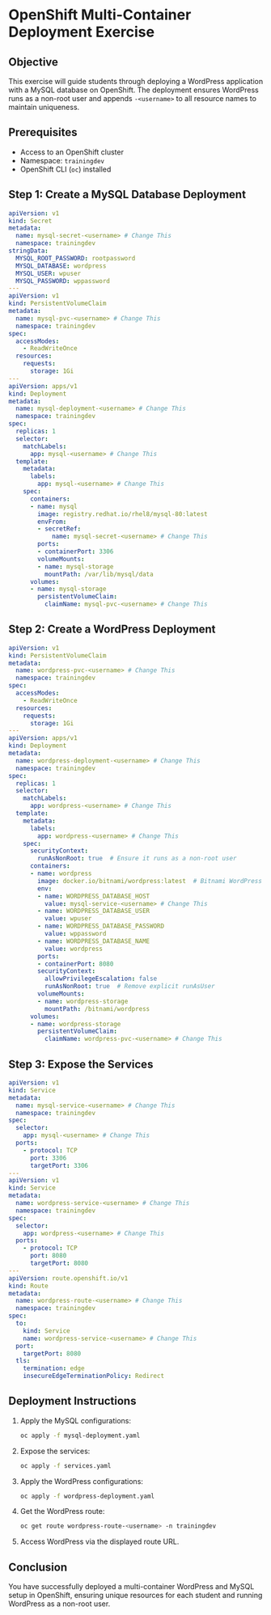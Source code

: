 # OpenShift Multi-Container Deployment Exercise

## Objective
This exercise will guide students through deploying a WordPress application with a MySQL database on OpenShift. The deployment ensures WordPress runs as a non-root user and appends `-<username>` to all resource names to maintain uniqueness.

## Prerequisites
- Access to an OpenShift cluster
- Namespace: `trainingdev`
- OpenShift CLI (`oc`) installed

## Step 1: Create a MySQL Database Deployment

```yaml
apiVersion: v1
kind: Secret
metadata:
  name: mysql-secret-<username> # Change This 
  namespace: trainingdev
stringData:
  MYSQL_ROOT_PASSWORD: rootpassword 
  MYSQL_DATABASE: wordpress
  MYSQL_USER: wpuser
  MYSQL_PASSWORD: wppassword
---
apiVersion: v1
kind: PersistentVolumeClaim
metadata:
  name: mysql-pvc-<username> # Change This 
  namespace: trainingdev
spec:
  accessModes:
    - ReadWriteOnce
  resources:
    requests:
      storage: 1Gi
---
apiVersion: apps/v1
kind: Deployment
metadata:
  name: mysql-deployment-<username> # Change This 
  namespace: trainingdev
spec:
  replicas: 1
  selector:
    matchLabels:
      app: mysql-<username> # Change This 
  template:
    metadata:
      labels:
        app: mysql-<username> # Change This 
    spec:
      containers:
      - name: mysql
        image: registry.redhat.io/rhel8/mysql-80:latest
        envFrom:
        - secretRef:
            name: mysql-secret-<username> # Change This 
        ports:
        - containerPort: 3306
        volumeMounts:
        - name: mysql-storage
          mountPath: /var/lib/mysql/data
      volumes:
      - name: mysql-storage
        persistentVolumeClaim:
          claimName: mysql-pvc-<username> # Change This 
```

## Step 2: Create a WordPress Deployment

```yaml
apiVersion: v1
kind: PersistentVolumeClaim
metadata:
  name: wordpress-pvc-<username> # Change This 
  namespace: trainingdev
spec:
  accessModes:
    - ReadWriteOnce
  resources:
    requests:
      storage: 1Gi
---
apiVersion: apps/v1
kind: Deployment
metadata:
  name: wordpress-deployment-<username> # Change This 
  namespace: trainingdev
spec:
  replicas: 1
  selector:
    matchLabels:
      app: wordpress-<username> # Change This 
  template:
    metadata:
      labels:
        app: wordpress-<username> # Change This 
    spec:
      securityContext:
        runAsNonRoot: true  # Ensure it runs as a non-root user
      containers:
      - name: wordpress
        image: docker.io/bitnami/wordpress:latest  # Bitnami WordPress (supports OpenShift)
        env:
        - name: WORDPRESS_DATABASE_HOST
          value: mysql-service-<username> # Change This 
        - name: WORDPRESS_DATABASE_USER
          value: wpuser
        - name: WORDPRESS_DATABASE_PASSWORD
          value: wppassword
        - name: WORDPRESS_DATABASE_NAME
          value: wordpress
        ports:
        - containerPort: 8080
        securityContext:
          allowPrivilegeEscalation: false
          runAsNonRoot: true  # Remove explicit runAsUser
        volumeMounts:
        - name: wordpress-storage
          mountPath: /bitnami/wordpress
      volumes:
      - name: wordpress-storage
        persistentVolumeClaim:
          claimName: wordpress-pvc-<username> # Change This 

```

## Step 3: Expose the Services

```yaml
apiVersion: v1
kind: Service
metadata:
  name: mysql-service-<username> # Change This 
  namespace: trainingdev
spec:
  selector:
    app: mysql-<username> # Change This 
  ports:
    - protocol: TCP
      port: 3306
      targetPort: 3306
---
apiVersion: v1
kind: Service
metadata:
  name: wordpress-service-<username> # Change This 
  namespace: trainingdev
spec:
  selector:
    app: wordpress-<username> # Change This 
  ports:
    - protocol: TCP
      port: 8080
      targetPort: 8080
---
apiVersion: route.openshift.io/v1
kind: Route
metadata: 
  name: wordpress-route-<username> # Change This 
  namespace: trainingdev
spec:
  to:
    kind: Service
    name: wordpress-service-<username> # Change This 
  port:
    targetPort: 8080
  tls:
    termination: edge
    insecureEdgeTerminationPolicy: Redirect

```

## Deployment Instructions
1. Apply the MySQL configurations:
   ```sh
   oc apply -f mysql-deployment.yaml
   ```

2. Expose the services:
   ```sh
   oc apply -f services.yaml

3. Apply the WordPress configurations:
   ```sh
   oc apply -f wordpress-deployment.yaml
   ```
   
4. Get the WordPress route:
   ```sh
   oc get route wordpress-route-<username> -n trainingdev
   ```
5. Access WordPress via the displayed route URL.

## Conclusion
You have successfully deployed a multi-container WordPress and MySQL setup in OpenShift, ensuring unique resources for each student and running WordPress as a non-root user.
